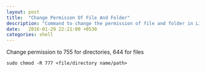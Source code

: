 ```yaml
---
layout: post
title:  "Change Permisson Of File And Folder"
description: "Command to change the permission of file and folder in Linux"
date:   2016-01-29 22:21:00 +0530
categories: shell
---
```


Change permission to 755 for directories, 644 for files

```shell
sudo chmod -R 777 <file/directory name/path>
```